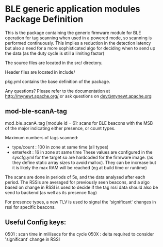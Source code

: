 # BLE generic application modules Package Definition

This is the package containing the generic firmware module for BLE operation for tag scanning when used 
in a powered mode, so scanning is performed continuously. This implies a reduction in the detection latency
but also a need for a more sophisticated algo for deciding when to send up the data (as the duty cycle is
still a limiting factor)

The source files are located in the src/ directory.

Header files are located in include/ 

pkg.yml contains the base definition of the package.

Any questions?  Please refer to the documentation at 
http://mynewt.apache.org/ or ask questions on dev@mynewt.apache.org

mod-ble-scanA-tag
-------

mod_ble_scanA_tag [module id = 6]: scans for BLE beacons with the MSB of the major indicating either presence, or count types.

Maximum numbers of tags scanned:
 - type/count : 100 in zone at same time (all types)
 - enter/exit : 16 in zone at same time
 These values are configured in the syscfg.yml for the target so are hardcoded for the firmware image. (as they define static array sizes to avoid malloc). They can be increase but it is likely the max RAM will be reached (eg at build time or runtime)
 
The scans are done in periods of 5s, and the data analysed after each period. The RSSIs are averaged for previously seen beacons, and
a algo based on change in RSSI is used to decide if the tag rssi data should also be send to backend (as well as its presence flag)

For presence types, a new TLV is used to signal the 'significant' changes in rssi for specific beacons.

Useful Config keys:
------------------
0501 : scan time in millisecs for the cycle
050X : delta required to consider 'significant' change in RSSI

